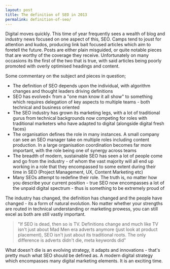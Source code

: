 ```yaml
---
layout: post
title: The definition of SEO in 2013
permalink: definition-of-seo/
---
```

Digital moves quickly. This time of year frequently sees a wealth of blog and industry news focused on one aspect of this, SEO. Camps tend to joust for attention and kudos, producing link bait focused articles which aim to foretell the future. Posts are either plain misguided, or quite notable pieces that are worthy of the coverage they receive. Unfortunately on many occasions its the first of the two that is true, with said articles being poorly promoted with overly optimised headings and content.

Some commentary on the subject and pieces in question;

- The definition of SEO depends upon the individual, with algorithm changes and thought leaders driving definitions
- SEO has evolved< from a "one man know it all show" to something which requires delegation of key aspects to multiple teams - both technical and business oriented
- The SEO industry has grown its marketing legs, with a lot of traditional gurus from technical backgrounds now competing for roles with traditional marketers who have adapted to digital (alongside digital fresh faces)
- The organisation defines the role in many instances. A small company can see an SEO manager take on multiple roles including content production. In a large organisation coordination becomes far more important, with the role being one of synergy across teams
- The breadth of modern, sustainable SEO has seen a lot of people come and go from the industry - of whom the vast majority will all end up working in a role that they encompassed to some extent during their time in SEO (Project Management, UX, Content Marketing etc)
- Many SEOs attempt to redefine their role. The truth is, no matter how you describe your current position - true SEO now encompasses a lot of the unpaid digital spectrum - thus is something to be extremely proud of

The industry has changed, the definition has changed and the people have changed - its a form of natural evolution. No matter whether your strengths are routed in technical understanding or marketing prowess, you can still excel as both are still vastly important.

> "If SEO is dead, then so is TV. Definitions change and much like TV isn't just about Mad Men era adverts anymore (just look at product placement), SEO isn't just about its traditional roots. The only difference is adverts didn't die, meta keywords did"

What doesn't die is an evolving strategy, it adapts and innovations - that's pretty much what SEO should be defined as. A modern digital strategy which encompasses many digital marketing elements. It is an exciting time.
